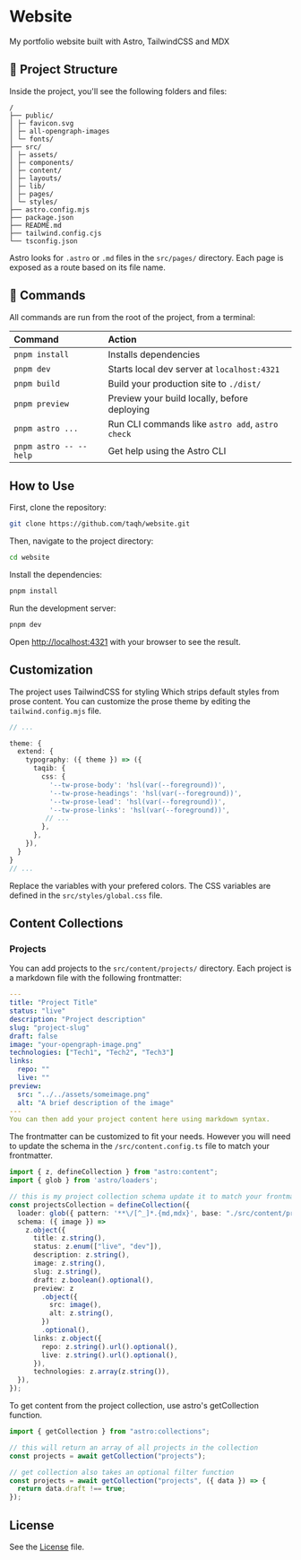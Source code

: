 # Website

My portfolio website built with Astro, TailwindCSS and MDX

## 🚀 Project Structure

Inside the project, you'll see the following folders and files:

```text
/
├── public/
│ ├─ favicon.svg
│ ├─ all-opengraph-images
│ └─ fonts/
├── src/
│ ├─ assets/
│ ├─ components/
│ ├─ content/
│ ├─ layouts/
│ ├─ lib/
│ ├─ pages/
│ └─ styles/
├── astro.config.mjs
├── package.json
├── README.md
├── tailwind.config.cjs
└── tsconfig.json
```

Astro looks for `.astro` or `.md` files in the `src/pages/` directory. Each page is exposed as a route based on its file name.

## 🧞 Commands

All commands are run from the root of the project, from a terminal:

| Command                | Action                                           |
| :--------------------- | :----------------------------------------------- |
| `pnpm install`         | Installs dependencies                            |
| `pnpm dev`             | Starts local dev server at `localhost:4321`      |
| `pnpm build`           | Build your production site to `./dist/`          |
| `pnpm preview`         | Preview your build locally, before deploying     |
| `pnpm astro ...`       | Run CLI commands like `astro add`, `astro check` |
| `pnpm astro -- --help` | Get help using the Astro CLI                     |

## How to Use

First, clone the repository:

```bash
git clone https://github.com/taqh/website.git
```

Then, navigate to the project directory:

```bash
cd website
```

Install the dependencies:

```bash
pnpm install
```

Run the development server:

```bash
pnpm dev
```

Open [http://localhost:4321](http://localhost:4321) with your browser to see the result.

## Customization

The project uses TailwindCSS for styling Which strips default styles from prose content. You can customize the prose theme by editing the `tailwind.config.mjs` file.

```typescript
// ...

theme: {
  extend: {
    typography: ({ theme }) => ({
      taqib: {
        css: {
          '--tw-prose-body': 'hsl(var(--foreground))',
          '--tw-prose-headings': 'hsl(var(--foreground))',
          '--tw-prose-lead': 'hsl(var(--foreground))',
          '--tw-prose-links': 'hsl(var(--foreground))',
         // ...
        },
      },
    }),
  }
}
// ...
```

Replace the variables with your prefered colors. The CSS variables are defined in the `src/styles/global.css` file.

<!-- https://github.com/tailwindlabs/tailwindcss-typography?tab=readme-ov-file#adding-custom-color-themes -->

## Content Collections

### Projects

You can add projects to the `src/content/projects/` directory. Each project is a markdown file with the following frontmatter:

```yaml
---
title: "Project Title"
status: "live"
description: "Project description"
slug: "project-slug"
draft: false
image: "your-opengraph-image.png"
technologies: ["Tech1", "Tech2", "Tech3"]
links:
  repo: ""
  live: ""
preview:
  src: "../../assets/someimage.png"
  alt: "A brief description of the image"
---
You can then add your project content here using markdown syntax.
```

The frontmatter can be customized to fit your needs. However you will need to update the schema in the `/src/content.config.ts` file to match your frontmatter.

```typescript
import { z, defineCollection } from "astro:content";
import { glob } from 'astro/loaders';

// this is my project collection schema update it to match your frontmatter
const projectsCollection = defineCollection({
  loader: glob({ pattern: '**\/[^_]*.{md,mdx}', base: "./src/content/projects" }),
  schema: ({ image }) =>
    z.object({
      title: z.string(),
      status: z.enum(["live", "dev"]),
      description: z.string(),
      image: z.string(),
      slug: z.string(),
      draft: z.boolean().optional(),
      preview: z
        .object({
          src: image(),
          alt: z.string(),
        })
        .optional(),
      links: z.object({
        repo: z.string().url().optional(),
        live: z.string().url().optional(),
      }),
      technologies: z.array(z.string()),
  }),
});
```

To get content from the project collection, use astro's getCollection function.

```typescript
import { getCollection } from "astro:collections";

// this will return an array of all projects in the collection
const projects = await getCollection("projects");

// get collection also takes an optional filter function
const projects = await getCollection("projects", ({ data }) => {
  return data.draft !== true;
});
```

## License

See the [License](LICENSE.md) file.
